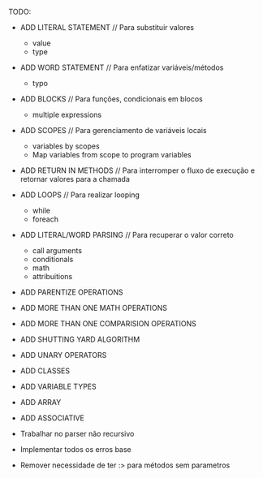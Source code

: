 TODO:

- ADD LITERAL STATEMENT // Para substituir valores
    - value
    - type
- ADD WORD STATEMENT // Para enfatizar variáveis/métodos
    - typo
- ADD BLOCKS // Para funções, condicionais em blocos
    - multiple expressions
- ADD SCOPES // Para gerenciamento de variáveis locais
    - variables by scopes
    - Map variables from scope to program variables
- ADD RETURN IN METHODS // Para interromper o fluxo de execução e retornar valores para a chamada
- ADD LOOPS // Para realizar looping
    - while
    - foreach
- ADD LITERAL/WORD PARSING // Para recuperar o valor correto
    - call arguments
    - conditionals
    - math
    - attribuitions
- ADD PARENTIZE OPERATIONS
- ADD MORE THAN ONE MATH OPERATIONS
- ADD MORE THAN ONE COMPARISION OPERATIONS
- ADD SHUTTING YARD ALGORITHM
- ADD UNARY OPERATORS
- ADD CLASSES
- ADD VARIABLE TYPES
- ADD ARRAY
- ADD ASSOCIATIVE

- Trabalhar no parser não recursivo
- Implementar todos os erros base
- Remover necessidade de ter :> para métodos sem parametros
